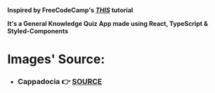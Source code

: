 **Inspired by FreeCodeCamp's _[THIS](https://youtu.be/F2JCjVSZlG0)_ tutorial**

**It's a General Knowledge Quiz App made using React, TypeScript & Styled-Components**

# Images' Source:

- ### Cappadocia 👉 **[SOURCE](https://unsplash.com/photos/0ASU0LSWp6g)**
